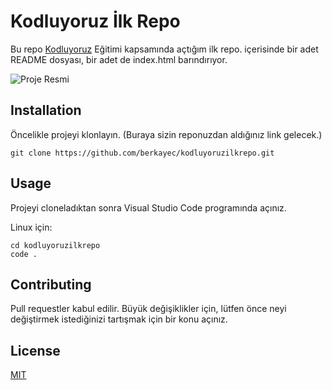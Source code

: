# **Kodluyoruz İlk Repo**


Bu repo [Kodluyoruz](https://kodluyoruz.org) Eğitimi kapsamında açtığım ilk repo. içerisinde bir adet README dosyası, bir adet de index.html barındırıyor.

![Proje Resmi](https://i.ibb.co/N7WnpX9/Ekran-Resmi-2022-09-21-01-49-20.png)

## **Installation**
Öncelikle projeyi klonlayın. (Buraya sizin reponuzdan aldığınız link gelecek.)

```
git clone https://github.com/berkayec/kodluyoruzilkrepo.git
```
## Usage
Projeyi cloneladıktan sonra Visual Studio Code programında açınız.

Linux için:

```
cd kodluyoruzilkrepo
code .
```

## Contributing

Pull requestler kabul edilir. Büyük değişiklikler için, lütfen önce neyi değiştirmek istediğinizi tartışmak için bir konu açınız.

## License

[MIT](https://github.com/berkayec/kodluyoruzilkrepo/blob/main/LICENSE)
